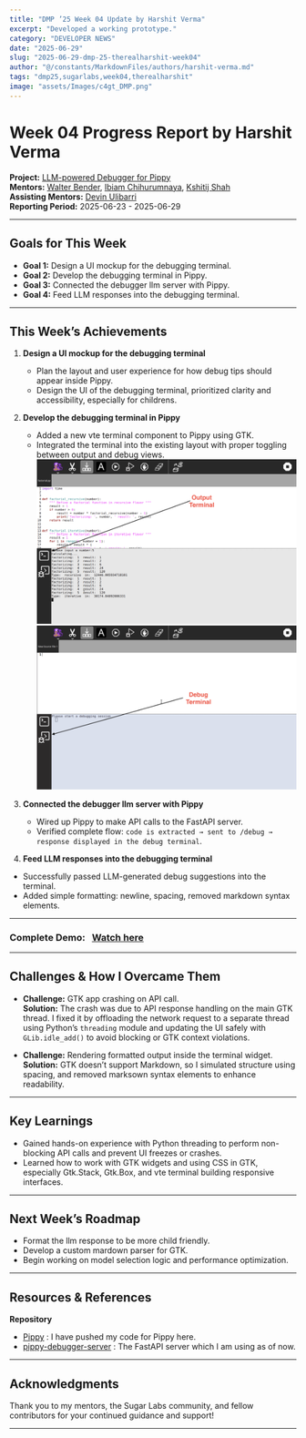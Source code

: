 ```yaml
---
title: "DMP ’25 Week 04 Update by Harshit Verma"
excerpt: "Developed a working prototype."
category: "DEVELOPER NEWS"
date: "2025-06-29"
slug: "2025-06-29-dmp-25-therealharshit-week04"
author: "@/constants/MarkdownFiles/authors/harshit-verma.md"
tags: "dmp25,sugarlabs,week04,therealharshit"
image: "assets/Images/c4gt_DMP.png"
---
```


<!-- markdownlint-disable -->

# Week 04 Progress Report by Harshit Verma

**Project:** [LLM-powered Debugger for Pippy](https://github.com/sugarlabs/Pippy/issues/95)  
**Mentors:** [Walter Bender](https://github.com/walterbender), [Ibiam Chihurumnaya](https://github.com/chimosky), [Kshitij Shah](https://github.com/kshitijdshah99)  
**Assisting Mentors:** [Devin Ulibarri](https://github.com/pikurasa)  
**Reporting Period:** 2025-06-23 - 2025-06-29   

---

## Goals for This Week

- **Goal 1:** Design a UI mockup for the debugging terminal.
- **Goal 2:** Develop the debugging terminal in Pippy.
- **Goal 3:** Connected the debugger llm server with Pippy.
- **Goal 4:** Feed LLM responses into the debugging terminal.

---

## This Week’s Achievements

1. **Design a UI mockup for the debugging terminal**  
   - Plan the layout and user experience for how debug tips should appear inside Pippy.
   - Design the UI of the debugging terminal, prioritized clarity and accessibility, especially for childrens.

2. **Develop the debugging terminal in Pippy**  
   - Added a new vte terminal component to Pippy using GTK.
   - Integrated the terminal into the existing layout with proper toggling between output and debug views.
   ![Pippy UI: Output Terminal](assets/Images/pippy_output-terminal.png)
   ![Pippy UI: Debug Terminal](assets/Images/pippy_debug-terminal.png)

3. **Connected the debugger llm server with Pippy**  
   - Wired up Pippy to make API calls to the FastAPI server.
   - Verified complete flow: `code is extracted → sent to /debug → response displayed in the debug terminal`.

4. **Feed LLM responses into the debugging terminal**  
  - Successfully passed LLM-generated debug suggestions into the terminal.
  - Added simple formatting: newline, spacing, removed markdown syntax elements.

---

### Complete Demo: &nbsp; [Watch here](https://drive.google.com/file/d/1Dzomam9dc3U4tHjHhYFGjRbs7-cwJHmM/view?usp=drive_link)

---

## Challenges & How I Overcame Them

- **Challenge:** GTK app crashing on API call.  
  **Solution:** The crash was due to API response handling on the main GTK thread. I fixed it by offloading the network request to a separate thread using Python’s `threading` module and updating the UI safely with `GLib.idle_add()` to avoid blocking or GTK context violations.

- **Challenge:** Rendering formatted output inside the terminal widget.  
  **Solution:** GTK doesn’t support Markdown, so I simulated structure using spacing, and removed marksown syntax elements to enhance readability.

---

## Key Learnings

- Gained hands-on experience with Python threading to perform non-blocking API calls and prevent UI freezes or crashes.
- Learned how to work with GTK widgets and using CSS in GTK, especially Gtk.Stack, Gtk.Box, and vte terminal building responsive interfaces.

---

## Next Week’s Roadmap

- Format the llm response to be more child friendly.
- Develop a custom mardown parser for GTK.
- Begin working on model selection logic and performance optimization.

---

## Resources & References

**Repository**
- [Pippy](https://github.com/therealharshit/Pippy/tree/DMP2025/Pippy-Debugger) : I have pushed my code for Pippy here.
- [pippy-debugger-server](https://github.com/therealharshit/pippy-debugger-server) : The FastAPI server which I am using as of now.

---

## Acknowledgments

Thank you to my mentors, the Sugar Labs community, and fellow contributors for your continued guidance and support!

---
